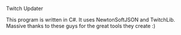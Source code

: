 Twitch Updater

This program is written in C#. It uses NewtonSoftJSON and TwitchLib. Massive thanks to these guys for the great tools they create :)

